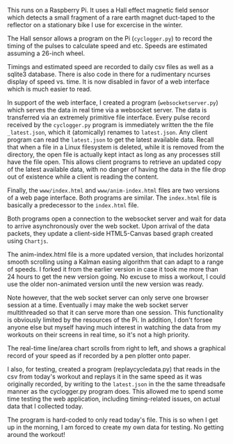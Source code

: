 This runs on a Raspberry Pi. It uses a Hall effect magnetic field sensor which detects a small fragment of
a rare earth magnet duct-taped to the reflector on a stationary bike I use for excercise in the winter.  

The Hall sensor allows a program on the Pi (`cyclogger.py`) to record the timing of the pulses to calculate
speed and etc.  Speeds are estimated assuming a 26-inch wheel.

Timings and estimated speed are recorded to daily csv files as well as a sqlite3 database.
There is also code in there for a rudimentary ncurses display of speed vs. time. It is now disabled in favor
of a web interface which is much easier to read.

In support of the web interface, I created a program (`websocketserver.py`) which serves the data in real time via a websocket
server.  The data is transferred via an extremely primitive file interface.  Every pulse record received by
the `cyclogger.py` program is immediately written the the file `_latest.json`, which it (atomically) renames to
`latest.json`.  Any client program can read the `latest.json` to get the latest available data.  Recall that when
a file in a Linux filesystem is deleted, while it is removed from the directory, the open file is actually kept intact
as long as any processes still have the file open. This allows client programs to retrieve an updated copy of the
latest available data, with no danger of having the data in the file drop out of existence while a client is reading the content.

Finally, the `www/index.html` and `www/anim-index.html` files are two versions of a web page interface.
Both programs are similar. The `index.html` file is basically a predecessor to the `index.html` file.  

Both programs open a connection to the websocket server and wait for data to arrive asynchronously over the
web socket. Upon arrival of the data packets, they update a client-side HTML5-Canvas based graph created using `Chartjs`.

The anim-index.html file is a more updated version, that includes horizontal smooth scrolling using a
Kalman easing algorithm that can adapt to a range of speeds.  I forked it from the earlier version in case it
took me more than 24 hours to get the new version going.  No excuse to miss a workout, I could use the older non-animated
version until the new version was ready.

Note however, that the web socket server can only serve one browser session at a time.  Eventually i may
make the web socket server multithreaded so that it can serve more than one session.  This functionality
is obviously limited by the resources of the Pi. In addition, I don't forsee anyone else but myself having 
much interest in watching the data from my workouts on their screens in real time, so it's not a high priority.

The real-time line/area chart scrolls from right to left, and shows a graphical record of your speed as if 
recorded by a pen plotter onto paper.

I also, for testing, created a program (replaycycledata.py) that reads in the csv from today's workout
and replays it in the same speed as it was originally recorded, by writing to the `latest.json` in the the same
threadsafe manner as the cyclogger.py program does.  This allowed me to spend some time testing the
web application, including timing-related issues, on actual data that I collected today.

The program is hard-coded to only read today's file.  This is so when I get up in the morning, I am
forced to create my own data for testing.  No getting around the workout!

